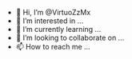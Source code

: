 - 👋 Hi, I’m @VirtuoZzMx
- 👀 I’m interested in ...
- 🌱 I’m currently learning ...
- 💞️ I’m looking to collaborate on ...
- 📫 How to reach me ...

<!---
VirtuoZzMx/VirtuoZzMx is a ✨ special ✨ repository because its `README.md` (this file) appears on your GitHub profile.
You can click the Preview link to take a look at your changes.
--->
